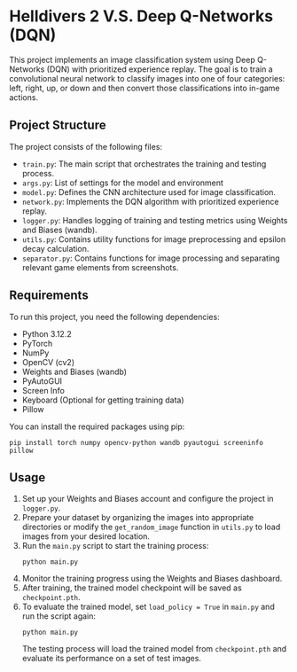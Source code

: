 # Helldivers 2 V.S. Deep Q-Networks (DQN)

This project implements an image classification system using Deep Q-Networks (DQN) with prioritized experience replay. The goal is to train a convolutional neural network to classify images into one of four categories: left, right, up, or down and then convert those classifications into in-game actions.

## Project Structure

The project consists of the following files:
- `train.py`: The main script that orchestrates the training and testing process.
- `args.py`: List of settings for the model and environment
- `model.py`: Defines the CNN architecture used for image classification.
- `network.py`: Implements the DQN algorithm with prioritized experience replay.
- `logger.py`: Handles logging of training and testing metrics using Weights and Biases (wandb).
- `utils.py`: Contains utility functions for image preprocessing and epsilon decay calculation.
- `separator.py`: Contains functions for image processing and separating relevant game elements from screenshots.

## Requirements

To run this project, you need the following dependencies:
- Python 3.12.2
- PyTorch
- NumPy
- OpenCV (cv2)
- Weights and Biases (wandb)
- PyAutoGUI
- Screen Info
- Keyboard (Optional for getting training data)
- Pillow

You can install the required packages using pip:
```
pip install torch numpy opencv-python wandb pyautogui screeninfo pillow
```

## Usage

1. Set up your Weights and Biases account and configure the project in `logger.py`.
2. Prepare your dataset by organizing the images into appropriate directories or modify the `get_random_image` function in `utils.py` to load images from your desired location.
3. Run the `main.py` script to start the training process:
   ```
   python main.py
   ```
4. Monitor the training progress using the Weights and Biases dashboard.
5. After training, the trained model checkpoint will be saved as `checkpoint.pth`.
6. To evaluate the trained model, set `load_policy = True` in `main.py` and run the script again:
   ```
   python main.py
   ```
   The testing process will load the trained model from `checkpoint.pth` and evaluate its performance on a set of test images.